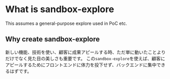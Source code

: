 # What is sandbox-explore
This assumes a general-purpose explore used in PoC etc.

## Why create sandbox-explore
新しい機能、技術を使い、顧客に成果アピールする時、ただ単に動いたことよりだけでなく見た目の美しさも重要です。
この`sandbox-explore`を使えば、顧客にアピールするためにフロントエンドに体力を投下せず、バックエンドに集中できるはずです。
